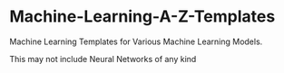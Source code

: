 # Machine-Learning-A-Z-Templates
Machine Learning Templates for Various Machine Learning Models.

This may not include Neural Networks of any kind
